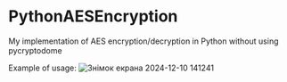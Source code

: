 # PythonAESEncryption
My implementation of AES encryption/decryption in Python without using pycryptodome

Example of usage:
![Знімок екрана 2024-12-10 141241](https://github.com/user-attachments/assets/cb5ce426-a660-4e8c-9b22-7d7a38a84e09)
